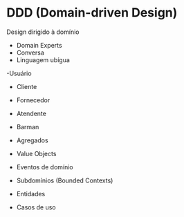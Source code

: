 # DDD (Domain-driven Design)

Design dirigido à domínio

- Domain Experts
 - Conversa
- Linguagem ubígua

-Usuário
  - Cliente
  - Fornecedor
  - Atendente
  - Barman

- Agregados
- Value Objects
- Eventos de domínio
- Subdomínios (Bounded Contexts)
- Entidades
- Casos de uso